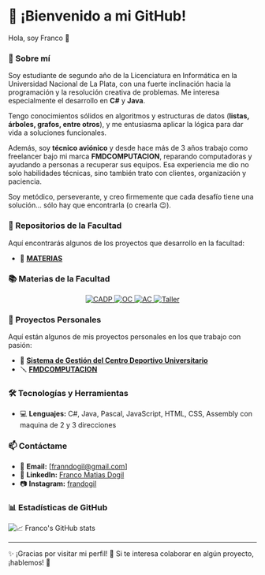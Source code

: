 # 🚀 ¡Bienvenido a mi GitHub!

Hola, soy Franco 👋  

### 📌 Sobre mí  

Soy estudiante de segundo año de la Licenciatura en Informática en la Universidad Nacional de La Plata, con una fuerte inclinación hacia la programación y la resolución creativa de problemas. Me interesa especialmente el desarrollo en **C#** y **Java**.  

Tengo conocimientos sólidos en algoritmos y estructuras de datos (**listas, árboles, grafos, entre otros**), y me entusiasma aplicar la lógica para dar vida a soluciones funcionales.  

Además, soy **técnico aviónico** y desde hace más de 3 años trabajo como freelancer bajo mi marca **FMDCOMPUTACION**, reparando computadoras y ayudando a personas a recuperar sus equipos. Esa experiencia me dio no solo habilidades técnicas, sino también trato con clientes, organización y paciencia.  

Soy metódico, perseverante, y creo firmemente que cada desafío tiene una solución... sólo hay que encontrarla (o crearla 😉).  

### 🏫 Repositorios de la Facultad  
Aquí encontrarás algunos de los proyectos que desarrollo en la facultad:  

- 📘 **[MATERIAS](https://github.com/franndogil/unlp-info-materias)**

### 📚 Materias de la Facultad  

<div align="center">
  <a href="URL_DEL_REPO_CADP">
    <img src="https://img.shields.io/badge/CADP-Programación-black?style=for-the-badge&logoColor=white" alt="CADP">
  </a>
  <a href="URL_DEL_REPO_OC">
    <img src="https://img.shields.io/badge/OC-Organización%20del%20Computador-black?style=for-the-badge&logoColor=white" alt="OC">
  </a>
  <a href="URL_DEL_REPO_AC">
    <img src="https://img.shields.io/badge/AC-Arquitectura%20de%20Computadoras-black?style=for-the-badge&logoColor=white" alt="AC">
  </a>
  <a href="URL_DEL_REPO_TALLER">
    <img src="https://img.shields.io/badge/Taller-Desarrollo%20Software-black?style=for-the-badge&logoColor=white" alt="Taller">
  </a>
</div>

### 🌟 Proyectos Personales  
Aquí están algunos de mis proyectos personales en los que trabajo con pasión:  

- 🚀 **[Sistema de Gestión del Centro Deportivo Universitario](https://github.com/juampiconejera/CentroEventos)**
- 🪛 **[FMDCOMPUTACION](https://www.instagram.com/fmdcomputacion/)**

### 🛠️ Tecnologías y Herramientas  
- 💻 **Lenguajes:** C#, Java, Pascal, JavaScript, HTML, CSS, Assembly con maquina de 2 y 3 direcciones

### 📫 Contáctame  
- 📧 **Email:** [franndogil@gmail.com]  
- 💼 **LinkedIn:** [Franco Matias Dogil](https://www.linkedin.com/in/francomatiasdogil/)  
- 📷 **Instagram:** [frandogil](https://www.instagram.com/frandogil)

### 📊 Estadísticas de GitHub  
![📈 Franco's GitHub stats](https://github-readme-stats.vercel.app/api?username=franndogil&show_icons=true&theme=radical)  

---

✨ ¡Gracias por visitar mi perfil! 🌟 Si te interesa colaborar en algún proyecto, ¡hablemos! 🚀  
